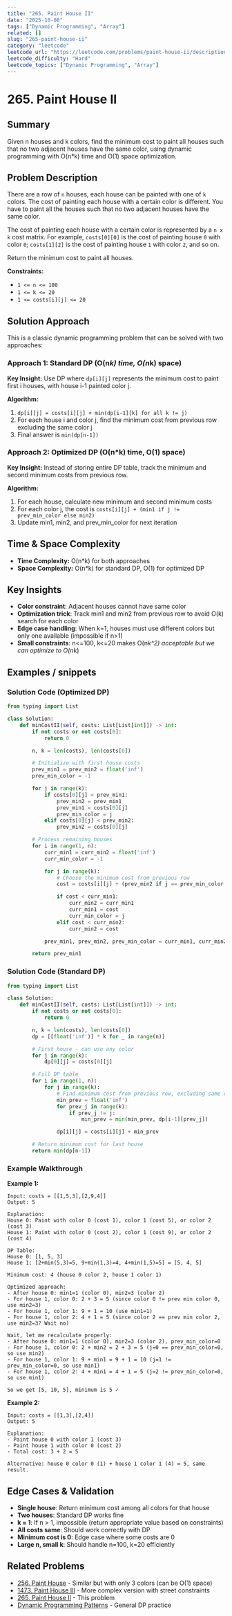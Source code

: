 ```yaml
---
title: "265. Paint House II"
date: "2025-10-08"
tags: ["Dynamic Programming", "Array"]
related: []
slug: "265-paint-house-ii"
category: "leetcode"
leetcode_url: "https://leetcode.com/problems/paint-house-ii/description/?envType=problem-list-v2&envId=xxzz5vc6"
leetcode_difficulty: "Hard"
leetcode_topics: ["Dynamic Programming", "Array"]
---
```


# 265. Paint House II

## Summary
Given n houses and k colors, find the minimum cost to paint all houses such that no two adjacent houses have the same color, using dynamic programming with O(n*k) time and O(1) space optimization.

## Problem Description
There are a row of `n` houses, each house can be painted with one of `k` colors. The cost of painting each house with a certain color is different. You have to paint all the houses such that no two adjacent houses have the same color.

The cost of painting each house with a certain color is represented by a `n x k` cost matrix. For example, `costs[0][0]` is the cost of painting house `0` with color `0`; `costs[1][2]` is the cost of painting house `1` with color `2`, and so on.

Return the minimum cost to paint all houses.

**Constraints:**
- `1 <= n <= 100`
- `1 <= k <= 20`
- `1 <= costs[i][j] <= 20`

## Solution Approach
This is a classic dynamic programming problem that can be solved with two approaches:

### Approach 1: Standard DP (O(n*k) time, O(n*k) space)
**Key Insight:** Use DP where `dp[i][j]` represents the minimum cost to paint first i houses, with house i-1 painted color j.

**Algorithm:**
1. `dp[i][j] = costs[i][j] + min(dp[i-1][k] for all k != j)`
2. For each house i and color j, find the minimum cost from previous row excluding the same color j
3. Final answer is `min(dp[n-1])`

### Approach 2: Optimized DP (O(n*k) time, O(1) space)
**Key Insight:** Instead of storing entire DP table, track the minimum and second minimum costs from previous row.

**Algorithm:**
1. For each house, calculate new minimum and second minimum costs
2. For each color j, the cost is `costs[i][j] + (min1 if j != prev_min_color else min2)`
3. Update min1, min2, and prev_min_color for next iteration

## Time & Space Complexity
- **Time Complexity:** O(n*k) for both approaches
- **Space Complexity:** O(n*k) for standard DP, O(1) for optimized DP

## Key Insights
- **Color constraint**: Adjacent houses cannot have same color
- **Optimization trick**: Track min1 and min2 from previous row to avoid O(k) search for each color
- **Edge case handling**: When k=1, houses must use different colors but only one available (impossible if n>1)
- **Small constraints**: n<=100, k<=20 makes O(n*k^2) acceptable but we can optimize to O(n*k)

## Examples / snippets

### Solution Code (Optimized DP)
```python
from typing import List

class Solution:
    def minCostII(self, costs: List[List[int]]) -> int:
        if not costs or not costs[0]:
            return 0

        n, k = len(costs), len(costs[0])

        # Initialize with first house costs
        prev_min1 = prev_min2 = float('inf')
        prev_min_color = -1

        for j in range(k):
            if costs[0][j] < prev_min1:
                prev_min2 = prev_min1
                prev_min1 = costs[0][j]
                prev_min_color = j
            elif costs[0][j] < prev_min2:
                prev_min2 = costs[0][j]

        # Process remaining houses
        for i in range(1, n):
            curr_min1 = curr_min2 = float('inf')
            curr_min_color = -1

            for j in range(k):
                # Choose the minimum cost from previous row
                cost = costs[i][j] + (prev_min2 if j == prev_min_color else prev_min1)

                if cost < curr_min1:
                    curr_min2 = curr_min1
                    curr_min1 = cost
                    curr_min_color = j
                elif cost < curr_min2:
                    curr_min2 = cost

            prev_min1, prev_min2, prev_min_color = curr_min1, curr_min2, curr_min_color

        return prev_min1
```

### Solution Code (Standard DP)
```python
from typing import List

class Solution:
    def minCostII(self, costs: List[List[int]]) -> int:
        if not costs or not costs[0]:
            return 0

        n, k = len(costs), len(costs[0])
        dp = [[float('inf')] * k for _ in range(n)]

        # First house - can use any color
        for j in range(k):
            dp[0][j] = costs[0][j]

        # Fill DP table
        for i in range(1, n):
            for j in range(k):
                # Find minimum cost from previous row, excluding same color
                min_prev = float('inf')
                for prev_j in range(k):
                    if prev_j != j:
                        min_prev = min(min_prev, dp[i-1][prev_j])

                dp[i][j] = costs[i][j] + min_prev

        # Return minimum cost for last house
        return min(dp[n-1])
```

### Example Walkthrough
**Example 1:**
```
Input: costs = [[1,5,3],[2,9,4]]
Output: 5

Explanation:
House 0: Paint with color 0 (cost 1), color 1 (cost 5), or color 2 (cost 3)
House 1: Paint with color 0 (cost 2), color 1 (cost 9), or color 2 (cost 4)

DP Table:
House 0: [1, 5, 3]
House 1: [2+min(5,3)=5, 9+min(1,3)=4, 4+min(1,5)=5] = [5, 4, 5]

Minimum cost: 4 (house 0 color 2, house 1 color 1)

Optimized approach:
- After house 0: min1=1 (color 0), min2=3 (color 2)
- For house 1, color 0: 2 + 3 = 5 (since color 0 != prev min color 0, use min2=3)
- For house 1, color 1: 9 + 1 = 10 (use min1=1)
- For house 1, color 2: 4 + 1 = 5 (since color 2 == prev min color 2, use min2=3? Wait no)

Wait, let me recalculate properly:
- After house 0: min1=1 (color 0), min2=3 (color 2), prev_min_color=0
- For house 1, color 0: 2 + min2 = 2 + 3 = 5 (j=0 == prev_min_color=0, so use min2)
- For house 1, color 1: 9 + min1 = 9 + 1 = 10 (j=1 != prev_min_color=0, so use min1)
- For house 1, color 2: 4 + min1 = 4 + 1 = 5 (j=2 != prev_min_color=0, so use min1)

So we get [5, 10, 5], minimum is 5 ✓
```

**Example 2:**
```
Input: costs = [[1,3],[2,4]]
Output: 5

Explanation:
- Paint house 0 with color 1 (cost 3)
- Paint house 1 with color 0 (cost 2)
- Total cost: 3 + 2 = 5

Alternative: house 0 color 0 (1) + house 1 color 1 (4) = 5, same result.
```

## Edge Cases & Validation
- **Single house**: Return minimum cost among all colors for that house
- **Two houses**: Standard DP works fine
- **k = 1**: If n > 1, impossible (return appropriate value based on constraints)
- **All costs same**: Should work correctly with DP
- **Minimum cost is 0**: Edge case where some costs are 0
- **Large n, small k**: Should handle n=100, k=20 efficiently

## Related Problems
- [256. Paint House](https://leetcode.com/problems/paint-house/) - Similar but with only 3 colors (can be O(1) space)
- [1473. Paint House III](https://leetcode.com/problems/paint-house-iii/) - More complex version with street constraints
- [265. Paint House II](https://leetcode.com/problems/paint-house-ii/) - This problem
- [Dynamic Programming Patterns](https://leetcode.com/tag/dynamic-programming/) - General DP practice
```
